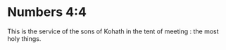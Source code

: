 # Numbers 4:4

This is the service of the sons of Kohath in the tent of meeting : the most holy things.
